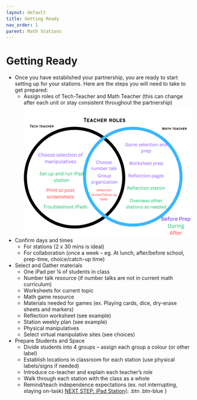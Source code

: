 ```yaml
---
layout: default
title: Getting Ready 
nav_order: 1
parent: Math Stations
---
```

# Getting Ready 

- Once you have established your partnership, you are ready to start setting up for your stations. Here are the steps you will need to take to get prepared: 
    - Assign roles of Tech-Teacher and Math Teacher (this can change after each unit or stay consistent throughout the partnership)
<img src="images/teachers.png" style="width:700px;" alt="Stations"><br>
- Confirm days and times  
    - For stations (2 x 30 mins is ideal)
    - For collaboration (once a week – eg. At lunch, after/before school, prep-time, choice/catch-up time) 
- Select and Gather materials
    - One iPad per ¼ of students in class
    - Number talk resource (if number talks are not in current math curriculum)
    - Worksheets for current topic
    - Math game resource
    - Materials needed for games (ex. Playing cards, dice, dry-erase sheets and markers)
    - Reflection worksheet (see example)
    - Station weekly plan (see example)
    - Physical manipulatives
    - Select virtual manipulative sites (see choices) 
- Prepare Students and Space 
    - Divide students into 4 groups – assign each group a colour (or other label)
    - Establish locations in classroom for each station (use physical labels/signs if needed)
    - Introduce co-teacher and explain each teacher’s role
    - Walk through each station with the class as a whole
    - Remind/teach independence expectations (ex. not interrupting, staying on-task) 
[NEXT STEP: iPad Station](1-ipad-station.html){: .btn .btn-blue }

